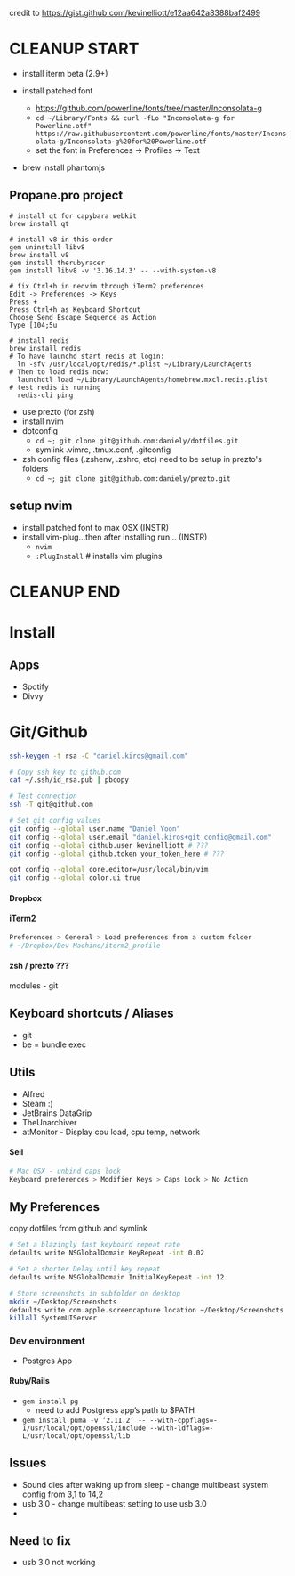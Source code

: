 credit to https://gist.github.com/kevinelliott/e12aa642a8388baf2499

# CLEANUP START
* install iterm beta (2.9+)
* install patched font
  * https://github.com/powerline/fonts/tree/master/Inconsolata-g
  * `cd ~/Library/Fonts && curl -fLo "Inconsolata-g for Powerline.otf" https://raw.githubusercontent.com/powerline/fonts/master/Inconsolata-g/Inconsolata-g%20for%20Powerline.otf`
  * set the font in Preferences -> Profiles -> Text

* brew install phantomjs

## Propane.pro project
```
# install qt for capybara webkit
brew install qt

# install v8 in this order
gem uninstall libv8
brew install v8
gem install therubyracer
gem install libv8 -v '3.16.14.3' -- --with-system-v8
```

```
# fix Ctrl+h in neovim through iTerm2 preferences
Edit -> Preferences -> Keys
Press +
Press Ctrl+h as Keyboard Shortcut
Choose Send Escape Sequence as Action
Type [104;5u
```

```
# install redis
brew install redis
# To have launchd start redis at login:
  ln -sfv /usr/local/opt/redis/*.plist ~/Library/LaunchAgents
# Then to load redis now:
  launchctl load ~/Library/LaunchAgents/homebrew.mxcl.redis.plist
# test redis is running
  redis-cli ping
```


* use prezto (for zsh)
* install nvim
* dotconfig
  * `cd ~; git clone git@github.com:daniely/dotfiles.git`
  * symlink .vimrc, .tmux.conf, .gitconfig
* zsh config files (.zshenv, .zshrc, etc) need to be setup in prezto's folders
  * `cd ~; git clone git@github.com:daniely/prezto.git`

## setup nvim
* install patched font to max OSX (INSTR)
* install vim-plug...then after installing run... (INSTR)
  * `nvim`
  * `:PlugInstall` # installs vim plugins


# CLEANUP END


# Install

## Apps

* Spotify
* Divvy

# Git/Github

```bash
ssh-keygen -t rsa -C "daniel.kiros@gmail.com"

# Copy ssh key to github.com
cat ~/.ssh/id_rsa.pub | pbcopy

# Test connection
ssh -T git@github.com

# Set git config values
git config --global user.name "Daniel Yoon"
git config --global user.email "daniel.kiros+git_config@gmail.com"
git config --global github.user kevinelliott # ???
git config --global github.token your_token_here # ???

got config --global core.editor=/usr/local/bin/vim
git config --global color.ui true
```

#### Dropbox

#### iTerm2

```bash
Preferences > General > Load preferences from a custom folder
# ~/Dropbox/Dev Machine/iterm2_profile
```

#### zsh / prezto ???

modules - git

## Keyboard shortcuts / Aliases

* git
* be = bundle exec

## Utils

* Alfred
* Steam :)
* JetBrains DataGrip
* TheUnarchiver
* atMonitor - Display cpu load, cpu temp, network

#### Seil

```bash
# Mac OSX - unbind caps lock
Keyboard preferences > Modifier Keys > Caps Lock > No Action
```

## My Preferences

copy dotfiles from github and symlink

```bash
# Set a blazingly fast keyboard repeat rate
defaults write NSGlobalDomain KeyRepeat -int 0.02

# Set a shorter Delay until key repeat
defaults write NSGlobalDomain InitialKeyRepeat -int 12

# Store screenshots in subfolder on desktop
mkdir ~/Desktop/Screenshots
defaults write com.apple.screencapture location ~/Desktop/Screenshots
killall SystemUIServer
```

### Dev environment

* Postgres App

#### Ruby/Rails

* `gem install pg`
  * need to add Postgress app’s path to $PATH
* `gem install puma -v ‘2.11.2’ -- --with-cppflags=-I/usr/local/opt/openssl/include --with-ldflags=-L/usr/local/opt/openssl/lib`

## Issues

* Sound dies after waking up from sleep - change multibeast system config from 3,1 to 14,2
* usb 3.0 - change multibeast setting to use usb 3.0
* 

## Need to fix

* usb 3.0 not working
